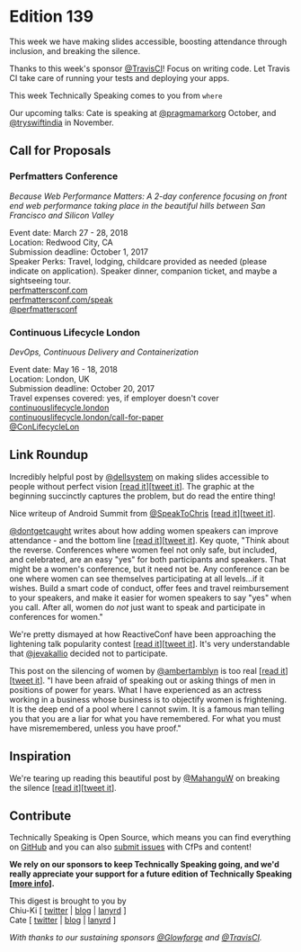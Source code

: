 # Edition 139

This week we have making slides accessible, boosting attendance through inclusion, and breaking the silence.

Thanks to this week's sponsor [@TravisCI](http://twitter.com/travisci)! Focus on writing code. Let Travis CI take care of running your tests and deploying your apps.

This week Technically Speaking comes to you from `where`

Our upcoming talks: Cate is speaking at [@pragmamarkorg](http://twitter.com/pragmamarkorg) October, and [@tryswiftindia](http://twitter.com/tryswiftindia) in November.


## Call for Proposals

### Perfmatters Conference
*Because Web Performance Matters: A 2-day conference focusing on front end web performance taking place in the beautiful hills between San Francisco and Silicon Valley*

Event date:  March 27 - 28, 2018  
Location: Redwood City, CA  
Submission deadline: October 1, 2017  
Speaker Perks:  Travel, lodging, childcare provided as needed (please indicate on application). Speaker dinner, companion ticket, and maybe a sightseeing tour.  
[perfmattersconf.com](http://perfmattersconf.com)  
[perfmattersconf.com/speak](https://www.perfmattersconf.com/speak/)  
[@perfmattersconf](https://twitter.com/perfmattersconf)


### Continuous Lifecycle London
*DevOps, Continuous Delivery and Containerization* 
 
Event date: May 16 - 18, 2018  
Location: London, UK  
Submission deadline: October 20, 2017  
Travel expenses covered: yes, if employer doesn't cover  
[continuouslifecycle.london](https://continuouslifecycle.london/)  
[continuouslifecycle.london/call-for-paper](https://continuouslifecycle.london/call-for-papers/)  
[@ConLifecycleLon](https://twitter.com/ConLifecycleLon)



## Link Roundup

Incredibly helpful post by [@dellsystem](https://twitter.com/dellsystem) on making slides accessible to people without perfect vision [[read it](https://medium.com/@dellsystem/i-cant-read-your-slides-737acde6e9dc)][[tweet it](https://twitter.com/home?status=I%20can%E2%80%99t%20read%20your%20slides%20%E2%80%93%20Wendy%20Liu%20by%20%40dellsystem%20https%3A//medium.com/%40dellsystem/i-cant-read-your-slides-737acde6e9dc%20via%20%40techspeakdigest)]. The graphic at the beginning succinctly captures the problem, but do read the entire thing!

Nice writeup of Android Summit from [@SpeakToChris](http://twitter.com/SpeakToChris) [[read it](https://www.nexmo.com/blog/2017/09/05/nexmo-at-android-summit-dr/)][[tweet it](https://twitter.com/home?status=Nexmo%20at%20Android%20Summit%20-%20Nexmo%20by%20%40SpeakToChris%20https%3A//www.nexmo.com/blog/2017/09/05/nexmo-at-android-summit-dr/%20via%20%40techspeakdigest)].

[@dontgetcaught](http://twitter.com/dontgetcaught) writes about how adding women speakers can improve attendance - and the bottom line [[read it](http://eloquentwoman.blogspot.com.co/2017/09/want-to-boost-conference-attendance-add.html)][[tweet it](https://twitter.com/home?status=Want%20to%20boost%20conference%20attendance%3F%20Add%20women%20speakers%20by%20%40dontgetcaught%20http%3A//eloquentwoman.blogspot.com.co/2017/09/want-to-boost-conference-attendance-add.html%20via%20%40techspeakdigest)]. Key quote, "Think about the reverse. Conferences where women feel not only safe, but included, and celebrated, are an easy "yes" for both participants and speakers. That might be a women's conference, but it need not be. Any conference can be one where women can see themselves participating at all levels...if it wishes. Build a smart code of conduct, offer fees and travel reimbursement to your speakers, and make it easier for women speakers to say "yes" when you call. After all, women do *not* just want to speak and participate in conferences for women."

We're pretty dismayed at how ReactiveConf have been approaching the lightening talk popularity contest [[read it](https://medium.com/@jevakallio/why-i-will-not-be-speaking-at-reactiveconf-6e106b3816a5)][[tweet it](https://twitter.com/home?status=Why%20I%20will%20not%20be%20speaking%20at%20ReactiveConf%20%E2%80%93%20Jani%20Ev%C3%A4kallio%20by%20%40jevakallio%20https%3A//medium.com/%40jevakallio/why-i-will-not-be-speaking-at-reactiveconf-6e106b3816a5%20via%20%40techspeakdigest)]. It's very understandable that [@jevakallio](http://twitter.com/jevakallio) decided not to participate.

This post on the silencing of women by [@ambertamblyn](http://twitter.com/ambertamblyn ) is too real [[read it](https://www.nytimes.com/2017/09/16/opinion/sunday/amber-tamblyn-james-woods.html?smid=tw-nytopinion&smtyp=cur)][[tweet it](https://twitter.com/home?status=Amber%20Tamblyn%3A%20I%E2%80%99m%20Done%20With%20Not%20Being%20Believed%20-%20The%20New%20York%20Times%20by%20%40ambertamblyn%20https%3A//www.nytimes.com/2017/09/16/opinion/sunday/amber-tamblyn-james-woods.html%3Fsmid%3Dtw-nytopinion%26smtyp%3Dcur%20via%20%40techspeakdigest)]. "I have been afraid of speaking out or asking things of men in positions of power for years. What I have experienced as an actress working in a business whose business is to objectify women is frightening. It is the deep end of a pool where I cannot swim. It is a famous man telling you that you are a liar for what you have remembered. For what you must have misremembered, unless you have proof."

## Inspiration

We're tearing up reading this beautiful post by [@MahanguW](http://twitter.com/MahanguW) on breaking the silence [[read it](https://heropress.com/essays/breaking-the-silence/)][[tweet it](https://twitter.com/home?status=Breaking%20the%20Silence%20-%20HeroPress%20by%20%40MahanguW%20https%3A//heropress.com/essays/breaking-the-silence/%20via%20%40techspeakdigest)].  

## Contribute

Technically Speaking is Open Source, which means you can find everything on [GitHub](https://github.com/catehstn/technically-speaking/) and you can also [submit issues](https://github.com/catehstn/technically-speaking/issues/new) with CfPs and content!

**We rely on our sponsors to keep Technically Speaking going, and we'd really appreciate your support for a future edition of Technically Speaking [[more info](http://www.techspeak.email/sponsorship/)].**  


This digest is brought to you by  
Chiu-Ki [ [twitter](https://twitter.com/chiuki) | [blog](http://blog.sqisland.com/) | [lanyrd](http://lanyrd.com/profile/chiuki/) ]  
Cate [ [twitter](https://twitter.com/catehstn) | [blog](http://www.cate.blog/) | [lanyrd](http://lanyrd.com/profile/catehstn/) ]

*With thanks to our sustaining sponsors [@Glowforge](http://twitter.com/glowforge) and [@TravisCI](http://twitter.com/travisci).*
